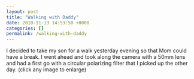 ```yaml
---
layout: post
title: "Walking with Daddy"
date: 2010-11-13 14:53:50 +0000
categories: []
permalink: /walking-with-daddy
---
```




I decided to take my son for a walk yesterday evening so that Mom could
have a break. I went ahead and took along the camera with a 50mm lens
and had a first go with a circular polarizing filter that I picked up
the other day. (click any image to enlarge)




